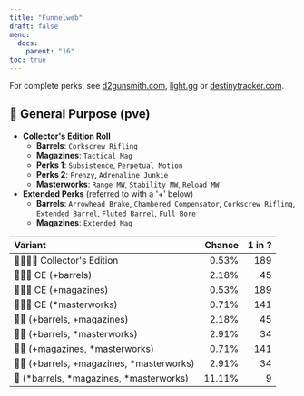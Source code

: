 ```yaml
---
title: "Funnelweb"
draft: false
menu:
  docs:
    parent: "16"
toc: true
---
```


For complete perks, see [d2gunsmith.com](https://d2gunsmith.com/w/3341893443), [light.gg](https://www.light.gg/db/items/3341893443) or [destinytracker.com](https://destinytracker.com/destiny-2/db/items/3341893443).



## 👾 General Purpose (pve)



* **Collector's Edition Roll**
  * **Barrels**: `Corkscrew Rifling`
  * **Magazines**: `Tactical Mag`
  * **Perks 1**: `Subsistence`, `Perpetual Motion`
  * **Perks 2**: `Frenzy`, `Adrenaline Junkie`
  * **Masterworks**: `Range MW`, `Stability MW`, `Reload MW`
* **Extended Perks** (referred to with a '+' below)
  * **Barrels**: `Arrowhead Brake`, `Chambered Compensator`, `Corkscrew Rifling`, `Extended Barrel`, `Fluted Barrel`, `Full Bore`
  * **Magazines**: `Extended Mag`

| Variant | Chance | 1 in ? |
|:-|-:|-:|
| 👾👾👾🌟 Collector's Edition | 0.53% | 189 |
| 👾👾👾 CE (+barrels) | 2.18% | 45 |
| 👾👾👾 CE (+magazines) | 0.53% | 189 |
| 👾👾👾 CE (*masterworks) | 0.71% | 141 |
| 👾👾 (+barrels, +magazines) | 2.18% | 45 |
| 👾👾 (+barrels, *masterworks) | 2.91% | 34 |
| 👾👾 (+magazines, *masterworks) | 0.71% | 141 |
| 👾👾 (+barrels, +magazines, *masterworks) | 2.91% | 34 |
| 👾 (*barrels, *magazines, *masterworks) | 11.11% | 9 |
